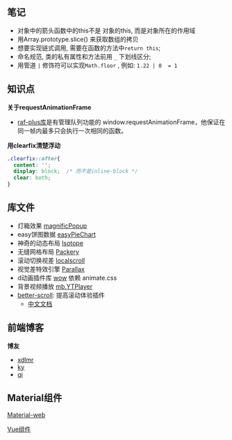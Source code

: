## 笔记

- 对象中的箭头函数中的this不是 对象的this, 而是对象所在的作用域
- 用Array.prototype.slice() 来获取数组的拷贝
- 想要实现链式调用, 需要在函数的方法中`return this`;
- 命名规范, 类的私有属性和方法前用 `_` 下划线区分;
- 用管道 `|` 修饰符可以实现`Math.floor` , 例如: `1.22 | 0  = 1`


## 知识点


**关于requestAnimationFrame**
- [raf-plus库](https://github.com/weiying-shenzhen/raf-plus/blob/master/README_zh.md)是有管理队列功能的 window.requestAnimationFrame，他保证在同一帧内最多只会执行一次相同的函数。

**用clearfix清楚浮动**
```css
.clearfix::after{
  content: '';
  display: block;  /* 而不是inline-block */
  clear: both;
}
```

## 库文件

- 灯箱效果 [magnificPopup](https://github.com/dimsemenov/Magnific-Popup)
- easy饼图数据 [easyPieChart](https://github.com/rendro/easy-pie-chart/)
- 神奇的动态布局 [Isotope](https://github.com/metafizzy/isotope)
- 无缝网格布局 [Packery](https://github.com/metafizzy/packery)
- 滚动切换视差 [localscroll](http://www.jq22.com/jquery-info1665)
- 视觉差特效引擎 [Parallax](http://www.htmleaf.com/Demo/201508152420.html)
- d动画插件库 [wow](https://github.com/matthieua/WOW) 依赖 animate.css
- 背景视频播放 [mb.YTPlayer](http://pupunzi.open-lab.com/mb-jquery-components/jquery-mb-ytplayer/)
- [better-scroll](https://github.com/ustbhuangyi/better-scroll): 提高滚动体验插件
	- [中文文档](https://ustbhuangyi.github.io/better-scroll/doc/zh-hans/options-advanced.html)


## 前端博客

**博友**
- [xdlmr](https://xdlmr.github.io/)
- [ky](https://yk1062008412.github.io/)
- [qi](https://github.com/QiShaoXuan/animate_resume_ts)


## Material组件

[Material-web](https://github.com/material-components/material-components-web)

[Vue组件](https://github.com/stasson/vue-mdc-adapter)
